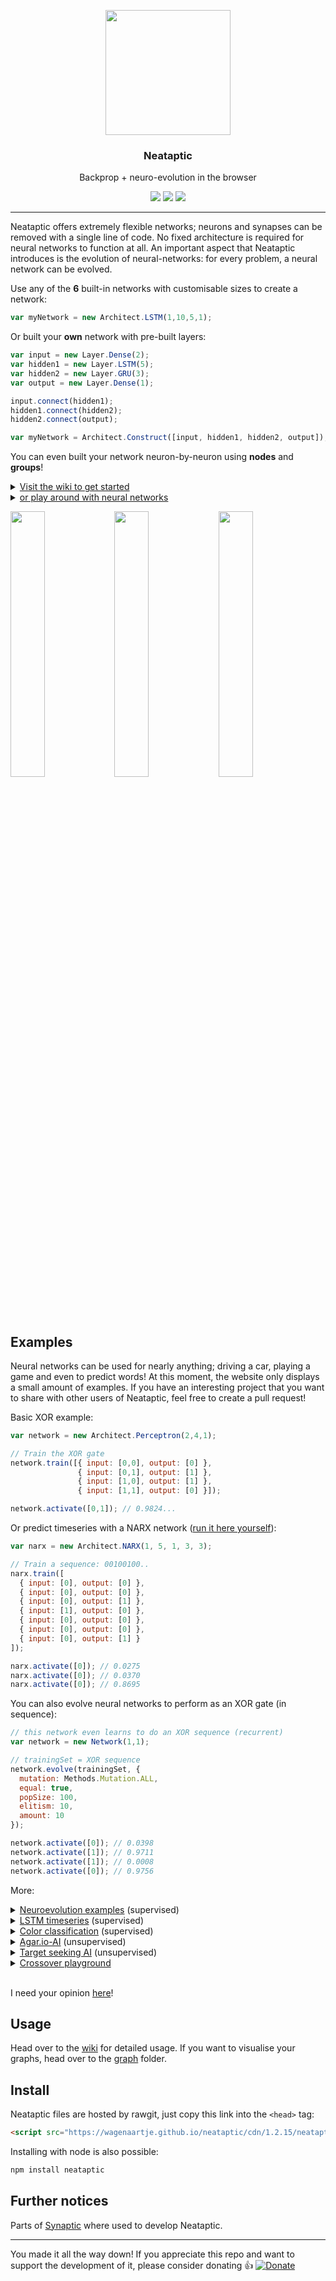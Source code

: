 <p align="center">
  <a href="https://wagenaartje.github.io/neataptic/">
    <img src="http://i.imgur.com/0PSJuPX.png" width="200">
  </a>
</p>

<h3 align="center">
  Neataptic
</h3>

<p align="center">
  Backprop + neuro-evolution in the browser</a>
</p>

<p align="center">
  <a href="https://www.npmjs.com/package/neataptic"><img src="https://img.shields.io/npm/v/neataptic.svg?style=flat-square"></a>
  <a href="https://www.npmjs.com/package/neataptic"><img src="https://img.shields.io/npm/dm/neataptic.svg?style=flat-square"></a>
  <a href="https://travis-ci.org/wagenaartje/neataptic"><img src="https://img.shields.io/travis/wagenaartje/neataptic/master.svg?style=flat-square"></a>
</p>

<hr>

Neataptic offers extremely flexible networks; neurons and synapses can be removed with a single line of code. No fixed architecture is required for neural networks to function at all. An important aspect that Neataptic introduces is the evolution of neural-networks: for every problem, a neural network can be evolved.

Use any of the <b>6</b> built-in networks with customisable sizes to create a network:

```javascript
var myNetwork = new Architect.LSTM(1,10,5,1);
```

Or built your <b>own</b> network with pre-built layers:

```javascript
var input = new Layer.Dense(2);
var hidden1 = new Layer.LSTM(5);
var hidden2 = new Layer.GRU(3);
var output = new Layer.Dense(1);

input.connect(hidden1);
hidden1.connect(hidden2);
hidden2.connect(output);

var myNetwork = Architect.Construct([input, hidden1, hidden2, output]);
```

You can even built your network neuron-by-neuron using <b>nodes</b> and <b>groups</b>!

<details>
<summary><a href="https://wagenaartje.github.io/neataptic/docs/">Visit the wiki to get started</a></summary>
</details>
<details>
<summary><a href="https://wagenaartje.github.io/neataptic/articles/playground/">or play around with neural networks</a></summary>
</details>

<img src="https://i.gyazo.com/27e8003df60dbbd21e240a53f8ec093a.png" width="33%"/><img src="https://i.gyazo.com/5325ca9217dbca3151a891739548a01d.png" width="33%"/><img src="https://i.gyazo.com/f566d2364af43dd3a78c8926ed204a51.png" width="33%"/>

## Examples
Neural networks can be used for nearly anything; driving a car, playing a game and even to predict words! At this moment,
the website only displays a small amount of examples. If you have an interesting project that you want to share with other users
of Neataptic, feel free to create a pull request!

Basic XOR example:

```js
var network = new Architect.Perceptron(2,4,1);

// Train the XOR gate
network.train([{ input: [0,0], output: [0] },
               { input: [0,1], output: [1] },
               { input: [1,0], output: [1] },
               { input: [1,1], output: [0] }]);

network.activate([0,1]); // 0.9824...
```

Or predict timeseries with a NARX network ([run it here yourself](https://jsfiddle.net/wagenaartje/1o7t91yk/2/)):

```javascript
var narx = new Architect.NARX(1, 5, 1, 3, 3);

// Train a sequence: 00100100..
narx.train([
  { input: [0], output: [0] },
  { input: [0], output: [0] },
  { input: [0], output: [1] },
  { input: [1], output: [0] },
  { input: [0], output: [0] },
  { input: [0], output: [0] },
  { input: [0], output: [1] }
]);

narx.activate([0]); // 0.0275
narx.activate([0]); // 0.0370
narx.activate([0]); // 0.8695
```

You can also evolve neural networks to perform as an XOR gate (in sequence):

```js
// this network even learns to do an XOR sequence (recurrent)
var network = new Network(1,1);

// trainingSet = XOR sequence
network.evolve(trainingSet, {
  mutation: Methods.Mutation.ALL,
  equal: true,
  popSize: 100,
  elitism: 10,
  amount: 10
});

network.activate([0]); // 0.0398
network.activate([1]); // 0.9711
network.activate([1]); // 0.0008
network.activate([0]); // 0.9756
```

More:
<details>
<summary><a href="https://wagenaartje.github.io/neataptic/articles/neuroevolution/">Neuroevolution examples</a> (supervised)</summary>
</details>
<details>
<summary><a href="http://stackoverflow.com/questions/43574799/dead-simple-example-of-synaptic-js-lstm-rnn-algorithm/43734612#43734612">LSTM timeseries</a> (supervised)</summary>
</details>
<details>
<summary><a href="https://wagenaartje.github.io/neataptic/articles/classifycolors">Color classification</a> (supervised)</summary>
</details>
<details>
<summary><a href="https://wagenaartje.github.io/neataptic/articles/agario/">Agar.io-AI</a> (unsupervised)</summary>
</details>
<details>
<summary><a href="https://wagenaartje.github.io/neataptic/articles/targetseeking/">Target seeking AI</a> (unsupervised)</summary>
</details>
<details>
<summary><a href="https://wagenaartje.github.io/neataptic/articles/crossover/">Crossover playground</a></summary>
</details>
&zwnj;

I need your opinion [here](https://github.com/wagenaartje/neataptic/issues/15)!

## Usage
Head over to the [wiki](https://wagenaartje.github.io/neataptic/docs/) for detailed usage. If you want to visualise your graphs, head
over to the [graph](https://github.com/wagenaartje/neataptic/tree/master/graph) folder.

## Install
Neataptic files are hosted by rawgit, just copy this link into the `<head>` tag:
```html
<script src="https://wagenaartje.github.io/neataptic/cdn/1.2.15/neataptic.js"></script>
```

Installing with node is also possible:

```javascript
npm install neataptic
```

## Further notices
Parts of [Synaptic](https://github.com/cazala/synaptic) where used to develop
Neataptic. 

<hr>

You made it all the way down! If you appreciate this repo and want to support the development of it, please consider donating :thumbsup:
[![Donate](https://img.shields.io/badge/Donate-PayPal-green.svg)](https://www.paypal.com/cgi-bin/webscr?cmd=_s-xclick&hosted_button_id=CXS3G8NHBYEZE)
